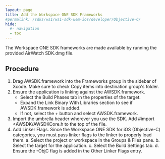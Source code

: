 ```yaml
---
layout: page
title: Add the Workspace ONE SDK Frameworks
#permalink: /sdks/ws1/ws1-sdk-uem-ios/developer/Objective-C/
hide:
  #- navigation
  - toc
---
```


The Workspace ONE SDK frameworks are made available by running the provided AirWatch SDK.dmg file.

## Procedure  
1. Drag AWSDK.framework into the Frameworks group in the sidebar of Xcode. Make sure to check Copy items into destination group's folder.
2. Ensure the application is linking against the AWSDK.framework.
   * Select the Build Phases tab in the properties of the target.
   * Expand the Link Binary With Libraries section to see if AWSDK.framework is added.
   * If not, select the + button and select AWSDK.framework.
3. Import the umbrella header wherever you use the SDK. Add #import <AWSDK/AWSDKCore.h to the top of the file.
4. Add Linker Flags.
   Since the Workspace ONE SDK for iOS (Objective-C) categories, you must pass linker flags to the linker to properly load them.
   a. Select the project or workspace in the Groups & Files pane.
   b. Select the target for the application.
   c. Select the Build Settings tab.
   d. Ensure the  -ObjC flag is added in the Other Linker Flags entry.
